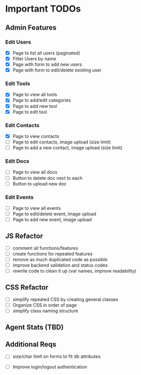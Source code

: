 # Important TODOs

## Admin Features

### Edit Users
- [x] Page to list all users (paginated)
- [x] Filter Users by name
- [x] Page with form to add new users
- [x] Page with form to edit/delete existing user 

### Edit Tools
- [x] Page to view all tools
- [x] Page to add/edit categories
- [x] Page to add new tool
- [x] Page to edit tool

### Edit Contacts
- [x] Page to view contacts
- [ ] Page to edit contacts, image upload (size limit)
- [ ] Page to add a new contact, image upload (size limit)

### Edit Docs
- [ ] Page to view all docs
- [ ] Button to delete doc next to each 
- [ ] Button to upload new doc

### Edit Events
- [ ] Page to view all events
- [ ] Page to edit/delete event, image upload
- [ ] Page to add new event, image upload

## JS Refactor

- [ ] comment all functions/features
- [ ] create functions for repeated features
- [ ] remove as much duplicated code as possible
- [ ] improve backend validation and status codes
- [ ] rewrite code to clean it up (var names, improve readability)

## CSS Refactor

- [ ] simplify repeated CSS by creating general classes
- [ ] Organize CSS in order of page
- [ ] simplify class naming structure

## Agent Stats (TBD)

## Additional Reqs
- [ ] size/char limit on forms to fit db attributes
- [ ] Improve login/logout authentication

